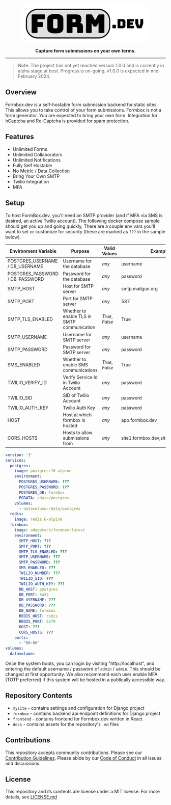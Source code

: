 <p align="center">
  <picture>
    <img alt="formbox logo" width="400" src="docs/logo.png">
  </picture>
</p>
<p align="center">
 <strong>Capture form submissions on your own terms.</strong>
</p>

---

> Note: The project has not yet reached version 1.0.0 and is currently 
> in alpha stage at best.  Progress is on-going, v1.0.0 is expected in
> mid-February 2024.

## Overview

Formbox.dev is a self-hostable form submission backend for static
sites.  This allows you to take control of your form submissions.
Formbox is not a form generator.  You are expected to bring your
own form.  Integration for hCaptcha and Re-Captcha is provided for
spam protection.

## Features

- Unlimited Forms
- Unlimited Collaborators
- Unlimited Notifications
- Fully Self Hostable
- No Metric / Data Collection
- Bring Your Own SMTP
- Twilio Integration
- MFA

## Setup

To host FormBox.dev, you'll need an SMTP provider (and if MFA via SMS
is desired, an active Twilio account).  The following docker compose
sample should get you up and going quickly, There are a couple env vars
you'll want to set or customize for security (these are marked as `???`
in the sample below).

| Environment Variable            | Purpose                                     | Valid Values    | Example                             |
|---------------------------------|---------------------------------------------|-----------------|-------------------------------------|
| POSTGRES_USERNAME / DB_USERNAME | Username for the database                   | *any*           | username                            |
| POSTGRES_PASSWORD / DB_PASSWORD | Password for the database                   | *any*           | password                            |
| SMTP_HOST                       | Host for SMTP server                        | *any*           | smtp.mailgun.org                    |
| SMTP_PORT                       | Port for SMTP server                        | *any*           | 587                                 |
| SMTP_TLS_ENABLED                | Whether to enable TLS in SMTP communication | *True*, *False* | True                                |
| SMTP_USERNAME                   | Username for SMTP server                    | *any*           | username                            |
| SMTP_PASSWORD                   | Password for SMTP server                    | *any*           | password                            |
| SMS_ENABLED                     | Whether to enable SMS communications        | *True*, *False* | True                                |
| TWILIO_VERIFY_ID                | Verify Service Id in Twilio Account         | *any*           | password                            |
| TWILIO_SID                      | SID of Twilio Account                       | *any*           | password                            |
| TWILIO_AUTH_KEY                 | Twilio Auth Key                             | *any*           | password                            |
| HOST                            | Host at which formbox is hosted             | *any*           | app.formbox.dev                     |
| CORS_HOSTS                      | Hosts to allow submissions from             | *any*           | site1.formbox.dev,site2.formbox.dev |


```yaml
version: '3'
services:
  postgres:
    image: postgres:16-alpine
    environment:
      POSTGRES_USERNAME: ???
      POSTGRES_PASSWORD: ???
      POSTGRES_DB: formbox
      PGDATA: /data/postgres
    volumes:
      - datavolume:/data/postgres
  redis:
    image: redis:6-alpine
  formbox:
    image: adagotech/formbox:latest
    environment:
      SMTP_HOST: ???
      SMTP_PORT: ???
      SMTP_TLS_ENABLED: ???
      SMTP_USERNAME: ???
      SMTP_PASSWORD: ???
      SMS_ENABLED: ???
      TWILIO_NUMBER: ???
      TWILIO_SID: ???
      TWILIO_AUTH_KEY: ???
      DB_HOST: postgres
      DB_PORT: 5432
      DB_USERNAME: ???
      DB_PASSWORD: ???
      DB_NAME: formbox
      REDIS_HOST: redis
      REDIS_PORT: 6379
      HOST: ???
      CORS_HOSTS: ???
    ports:
      - "80:80"
volumes:
  datavolume:
```

Once the system boots, you can login by visiting "http://localhost",
and entering the default username / password of `admin` / `admin`.
This should be changed at first opportunity.  We also recommend each
user enable MFA (TOTP preferred) if this system will be hosted in a
publically accessible way.

## Repository Contents

- `mysite` - contains settings and configuration for Django project
- `formbox` - contains backend api endpoint definitions for Django project
- `frontend` - contains frontend for Formbox.dev written in React
- `docs` - contains assets for the repository's `.md` files

## Contributions

This repository accepts community contributions. Please see our 
[Contribution Guidelines](CONTRIBUTING.md). Please abide by our 
[Code of Conduct](CODE_OF_CONDUCT.md) in all issues and discussions.

## License

This repository and its contents are license under a MIT license.
For more details, see [LICENSE.md](LICENSE.md)